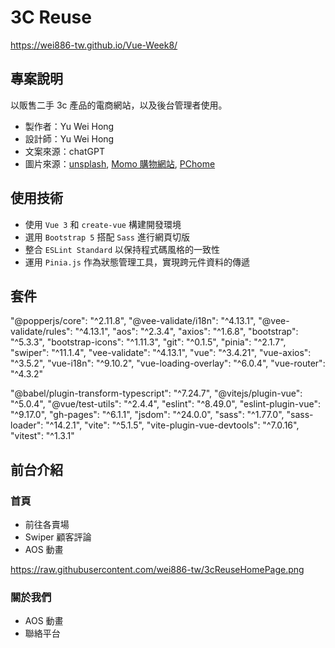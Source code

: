 # 3C Reuse

https://wei886-tw.github.io/Vue-Week8/

## 專案說明

以販售二手 3c 產品的電商網站，以及後台管理者使用。

- 製作者：Yu Wei Hong
- 設計師：Yu Wei Hong
- 文案來源：chatGPT
- 圖片來源：[unsplash](https://unsplash.com/), [Momo 購物網站](https://www.momoshop.com.tw/main/Main.jsp), [PChome](https://24h.pchome.com.tw/?gad_source=1&gclid=Cj0KCQjw7ZO0BhDYARIsAFttkCgRq_VgBVPATLz4aHpMQtxOdaagNxkLWnaWP8Q65eIcZanICHZKWdwaAmkrEALw_wcB)

## 使用技術

- 使用 `Vue 3` 和 `create-vue` 構建開發環境
- 選用 `Bootstrap 5` 搭配 `Sass` 進行網頁切版
- 整合 `ESLint Standard` 以保持程式碼風格的一致性
- 運用 `Pinia.js` 作為狀態管理工具，實現跨元件資料的傳遞

## 套件

"@popperjs/core": "^2.11.8",
"@vee-validate/i18n": "^4.13.1",
"@vee-validate/rules": "^4.13.1",
"aos": "^2.3.4",
"axios": "^1.6.8",
"bootstrap": "^5.3.3",
"bootstrap-icons": "^1.11.3",
"git": "^0.1.5",
"pinia": "^2.1.7",
"swiper": "^11.1.4",
"vee-validate": "^4.13.1",
"vue": "^3.4.21",
"vue-axios": "^3.5.2",
"vue-i18n": "^9.10.2",
"vue-loading-overlay": "^6.0.4",
"vue-router": "^4.3.2"

"@babel/plugin-transform-typescript": "^7.24.7",
"@vitejs/plugin-vue": "^5.0.4",
"@vue/test-utils": "^2.4.4",
"eslint": "^8.49.0",
"eslint-plugin-vue": "^9.17.0",
"gh-pages": "^6.1.1",
"jsdom": "^24.0.0",
"sass": "^1.77.0",
"sass-loader": "^14.2.1",
"vite": "^5.1.5",
"vite-plugin-vue-devtools": "^7.0.16",
"vitest": "^1.3.1"

## 前台介紹

### 首頁

- 前往各賣場
- Swiper 顧客評論
- AOS 動畫

https://raw.githubusercontent.com/wei886-tw/3cReuseHomePage.png

### 關於我們

- AOS 動畫
- 聯絡平台
